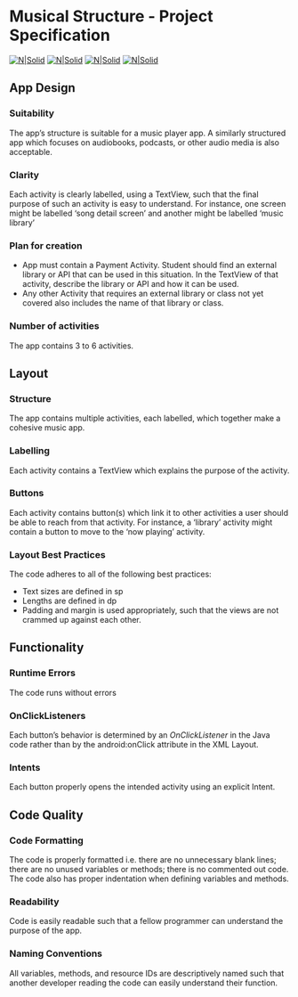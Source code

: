 # Musical Structure - Project Specification

[![N|Solid](http://i.imgur.com/bMBnFR5m.png)](https://nodesource.com/products/nsolid) [![N|Solid](http://i.imgur.com/BM9qdAIm.png)](https://nodesource.com/products/nsolid) [![N|Solid](http://i.imgur.com/o6phPJ9m.png)](https://nodesource.com/products/nsolid) [![N|Solid](http://i.imgur.com/b8U2IZSm.png)](https://nodesource.com/products/nsolid)

App Design
----------

### Suitability
The app’s structure is suitable for a music player app. A similarly structured app which focuses on audiobooks, podcasts, or other audio media is also acceptable.

### Clarity
Each activity is clearly labelled, using a TextView, such that the final purpose of such an activity is easy to understand. For instance, one screen might be labelled ‘song detail screen’ and another might be labelled ‘music library’

### Plan for creation
- App must contain a Payment Activity. Student should find an external library or API that can be used in this situation. In the TextView of that activity, describe the library or API and how it can be used.
- Any other Activity that requires an external library or class not yet covered also includes the name of that library or class.

### Number of activities
The app contains 3 to 6 activities.


Layout
----------

### Structure
The app contains multiple activities, each labelled, which together make a cohesive music app.

### Labelling
Each activity contains a TextView which explains the purpose of the activity.

### Buttons
Each activity contains button(s) which link it to other activities a user should be able to reach from that activity. For instance, a ‘library’ activity might contain a button to move to the ‘now playing’ activity.

### Layout Best Practices
The code adheres to all of the following best practices:
- Text sizes are defined in sp
- Lengths are defined in dp
- Padding and margin is used appropriately, such that the views are not crammed up against each other.


Functionality
----------

### Runtime Errors
The code runs without errors

### OnClickListeners
Each button’s behavior is determined by an *OnClickListener* in the Java code rather than by the android:onClick attribute in the XML Layout.

### Intents
Each button properly opens the intended activity using an explicit Intent.


Code Quality
----------

### Code Formatting
The code is properly formatted i.e. there are no unnecessary blank lines; there are no unused variables or methods; there is no commented out code.
The code also has proper indentation when defining variables and methods.

### Readability
Code is easily readable such that a fellow programmer can understand the purpose of the app.

### Naming Conventions
All variables, methods, and resource IDs are descriptively named such that another developer reading the code can easily understand their function.
